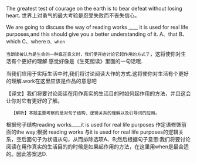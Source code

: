 

The greatest test of courage on the earth is to bear defeat without losing heart.
世界上对勇气的最大考验是忍受失败而不丧失信心。

We are going to discuss the way of reading works ____ it is used for real life purposes,and this should give you a better understanding of it.
A、that
B、which
C、where
`D、when`

`当朗读被认为是生命的一种真正意义时，我们便开始讨论它起作用的方式了`，这将使你对生活有个更好的理解
感觉好像是《生死朗读》里面的一句话哦.

当我们应用于实际生活中时,我们将讨论阅读大作的方式.这将使你对生活有个更好的理解.work在这里应该是作品的意思吧

【译文】我们将要讨论阅读在用作真实的生活目的时如何起作用的方法，并且这会让你对它有更好的了解。

      【解析】本题主要考察的是对句子结构、逻辑关系的理解以及引导词的应用。
根据句子结构reading works____it is used for real life purposes 作定语修饰前面的the way;根据 reading works 与it is used for real life purposes的逻辑关系，空后面句子为状语从句，从而排除选项A、B;然后根据句子意思:我们将要讨论阅读在用作真实的生活目的的时候是如果起作用的方法，在这里用when是最合适的。因此答案选D.
